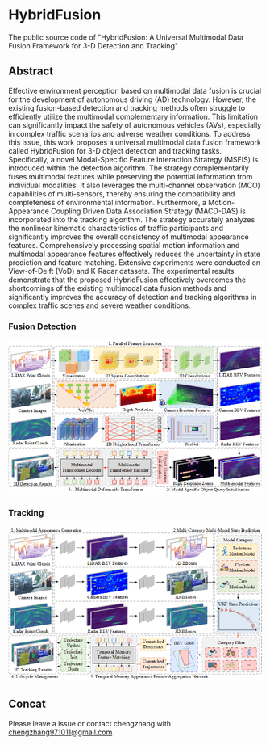 # HybridFusion
The public source code of "HybridFusion: A Universal Multimodal Data Fusion Framework for 3-D Detection and Tracking"
## Abstract
Effective environment perception based on multimodal data fusion is crucial for the development of autonomous driving (AD) technology. However, the existing fusion-based detection and tracking methods often struggle to efficiently utilize the multimodal complementary information. This limitation can significantly impact the safety of autonomous vehicles (AVs), especially in complex traffic scenarios and adverse weather conditions. To address this issue, this work proposes a universal multimodal data fusion framework called HybridFusion for 3-D object detection and tracking tasks. Specifically, a novel Modal-Specific Feature Interaction Strategy (MSFIS) is introduced within the detection algorithm. The strategy complementarily fuses multimodal features while preserving the potential information from individual modalities. It also leverages the multi-channel observation (MCO) capabilities of multi-sensors, thereby ensuring the compatibility and completeness of environmental information. Furthermore, a Motion-Appearance Coupling Driven Data Association Strategy (MACD-DAS) is incorporated into the tracking algorithm. The strategy accurately analyzes the nonlinear kinematic characteristics of traffic participants and significantly improves the overall consistency of multimodal appearance features. Comprehensively processing spatial motion information and multimodal appearance features effectively reduces the uncertainty in state prediction and feature matching. Extensive experiments were conducted on View-of-Delft (VoD) and K-Radar datasets. The experimental results demonstrate that the proposed HybridFusion effectively overcomes the shortcomings of the existing multimodal data fusion methods and significantly improves the accuracy of detection and tracking algorithms in complex traffic scenes and severe weather conditions.
### Fusion Detection
![FusionDetection](./figure/FusionDetection.png)
### Tracking
![FusionTracking](./figure/FusionTracking.png)
## Concat
Please leave a issue or contact chengzhang with chengzhang971011@gmail.com
